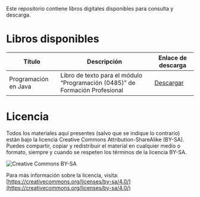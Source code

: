 Este repositorio contiene libros digitales disponibles para consulta y descarga.

# Libros disponibles
| Título | Descripción | Enlace de descarga |
|-|-|-|
| Programación en Java | Libro de texto para el módulo “Programación (0485)” de Formación Profesional | [Descargar](https://github.com/cavefish-dev/libros/raw/main/programacion_en_java.pdf) |

# Licencia

Todos los materiales aquí presentes (salvo que se indique lo contrario) están bajo la licencia Creative Commons Attribution-ShareAlike (BY-SA).
 Puedes compartir, copiar y redistribuir el material en cualquier medio o formato, siempre y cuando se respeten los términos de la licencia BY-SA.

![Creative Commons BY-SA](https://mirrors.creativecommons.org/presskit/buttons/88x31/png/by-sa.png)

Para más información sobre la licencia, visita: [https://creativecommons.org/licenses/by-sa/4.0/](https://creativecommons.org/licenses/by-sa/4.0/)
